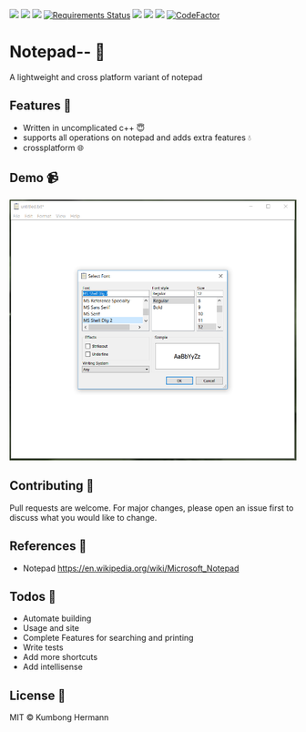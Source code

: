 ![](https://img.shields.io/maintenance/yes/2019.svg)
![](https://img.shields.io/github/issues/kumbong/notepad--.svg)
![](https://img.shields.io/github/license/kumbong/notepad--.svg)
[![Requirements Status](https://requires.io/github/Kumbong/notepad--/requirements.svg?branch=master)](https://requires.io/github/Kumbong/notepad--/requirements/?branch=master)
![](https://img.shields.io/github/languages/count/kumbong/notepad--.svg)
![](https://img.shields.io/github/languages/top/kumbong/notepad--.svg)
![](https://img.shields.io/github/languages/code-size/kumbong/notepad--.svg)
[![CodeFactor](https://www.codefactor.io/repository/github/kumbong/notepad--/badge)](https://www.codefactor.io/repository/github/kumbong/notepad--)
# Notepad-- :notebook_with_decorative_cover:
A lightweight and cross platform variant of notepad

## Features :gem:
   * Written in uncomplicated c++ :innocent:
   * supports all operations on notepad and adds extra features :droplet:
   * crossplatform :globe_with_meridians:
   
## Demo :video_camera:
![](resources/Images/demo.PNG)

## Contributing :gift:
Pull requests are welcome. For major changes, please open an issue first to discuss what you would like to change.

## References :open_book:
* Notepad
    https://en.wikipedia.org/wiki/Microsoft_Notepad

## Todos :pencil:

- Automate building 
 - Usage and site
 - Complete Features for searching and printing
 - Write tests
 - Add more shortcuts
 - Add intellisense


License :key:
----

MIT &copy; Kumbong Hermann

